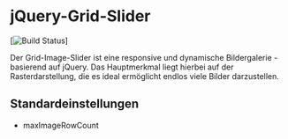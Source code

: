 # jQuery-Grid-Slider

[![Build Status](https://google.de)]

Der Grid-Image-Slider ist eine responsive und dynamische Bildergalerie - basierend auf jQuery.
Das Hauptmerkmal liegt hierbei auf der Rasterdarstellung, die es ideal ermöglicht endlos viele Bilder darzustellen.

Standardeinstellungen
---------------
* maxImageRowCount